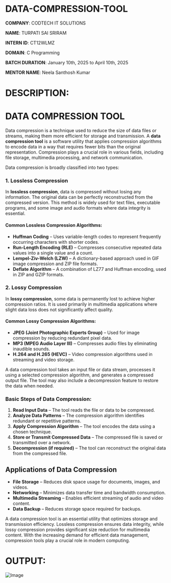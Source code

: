 # DATA-COMPRESSION-TOOL

**COMPANY**: CODTECH IT SOLUTIONS

**NAME**: TURPATI SAI SRIRAM

**INTERN ID**: CT12WLMZ

**DOMAIN**: C Programming

**BATCH DURATION**: January 10th, 2025 to April 10th, 2025

**MENTOR NAME**: Neela Santhosh Kumar

# DESCRIPTION:

# **DATA COMPRESSION TOOL**  
 
Data compression is a technique used to reduce the size of data files or streams, making them more efficient for storage and transmission. A **data compression tool** is a software utility that applies compression algorithms to encode data in a way that requires fewer bits than the original representation. Compression plays a crucial role in various fields, including file storage, multimedia processing, and network communication.  
 
Data compression is broadly classified into two types:  

### **1. Lossless Compression**  
In **lossless compression**, data is compressed without losing any information. The original data can be perfectly reconstructed from the compressed version. This method is widely used for text files, executable programs, and some image and audio formats where data integrity is essential.  

#### **Common Lossless Compression Algorithms:**  
- **Huffman Coding** – Uses variable-length codes to represent frequently occurring characters with shorter codes.  
- **Run-Length Encoding (RLE)** – Compresses consecutive repeated data values into a single value and a count.  
- **Lempel-Ziv-Welch (LZW)** – A dictionary-based approach used in GIF image compression and ZIP file formats.  
- **Deflate Algorithm** – A combination of LZ77 and Huffman encoding, used in ZIP and GZIP formats.  

### **2. Lossy Compression**  
In **lossy compression**, some data is permanently lost to achieve higher compression ratios. It is used primarily in multimedia applications where slight data loss does not significantly affect quality.  

#### **Common Lossy Compression Algorithms:**  
- **JPEG (Joint Photographic Experts Group)** – Used for image compression by reducing redundant pixel data.  
- **MP3 (MPEG Audio Layer III)** – Compresses audio files by eliminating inaudible sounds.  
- **H.264 and H.265 (HEVC)** – Video compression algorithms used in streaming and video storage.  
 
A data compression tool takes an input file or data stream, processes it using a selected compression algorithm, and generates a compressed output file. The tool may also include a decompression feature to restore the data when needed.  

### **Basic Steps of Data Compression:**  
1. **Read Input Data** – The tool reads the file or data to be compressed.  
2. **Analyze Data Patterns** – The compression algorithm identifies redundant or repetitive patterns.  
3. **Apply Compression Algorithm** – The tool encodes the data using a chosen technique.  
4. **Store or Transmit Compressed Data** – The compressed file is saved or transmitted over a network.  
5. **Decompression (if required)** – The tool can reconstruct the original data from the compressed file.  

## **Applications of Data Compression**  
- **File Storage** – Reduces disk space usage for documents, images, and videos.  
- **Networking** – Minimizes data transfer time and bandwidth consumption.  
- **Multimedia Streaming** – Enables efficient streaming of audio and video content.  
- **Data Backup** – Reduces storage space required for backups.  

A data compression tool is an essential utility that optimizes storage and transmission efficiency. Lossless compression ensures data integrity, while lossy compression provides significant size reduction for multimedia content. With the increasing demand for efficient data management, compression tools play a crucial role in modern computing.
# OUTPUT:
![Image](https://github.com/user-attachments/assets/0d7f2deb-d141-41ac-99b1-bc316d61b6b8)
